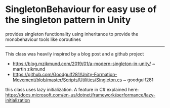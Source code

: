 # SingletonBehaviour for easy use of the singleton pattern in Unity

provides singleton functionality using inheritance to provide the monobehaviour tools like coroutines

------------------------------

This class was heavily inspired by a blog post and a github project

- https://blog.mzikmund.com/2019/01/a-modern-singleton-in-unity/ ~ martin zikmund
- https://github.com/Goodgulf281/Unity-Formation-Movement/blob/master/Scripts/Utilities/Singleton.cs ~ goodgulf281

this class uses lazy initialization. A feature in C# explained here:
https://docs.microsoft.com/en-us/dotnet/framework/performance/lazy-initialization 
